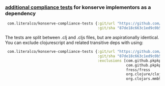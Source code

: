 ### [additional compliance tests](https://github.com/replikativ/konserve/tree/main/test/konserve) for konserve implementors as a dependency

```clojure
 com.literalco/konserve-compliance-tests {:git/url "https://github.com/The-Literal-Company/konserve-compliance-tests.git"
                                          :git/sha "87de18c663c1ed9c0b54774b895c9ebd209a50d7"}
```

The tests are split between .clj and .cljs files, but are aspirationally identical. You can exclude clojurescript and related transitive deps with using:

```clojure
 com.literalco/konserve-compliance-tests {:git/url "https://github.com/The-Literal-Company/konserve-compliance-tests.git"
                                          :git/sha "87de18c663c1ed9c0b54774b895c9ebd209a50d7"
                                          :exclusions [com.github.pkpkpk/cljs-node-io
                                                       com.github.pkpkpk/fress
                                                       fress/fress
                                                       org.clojure/clojurescript
                                                       org.clojars.mmb90/cljs-cache]}
```
